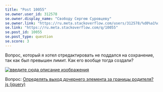 ```yaml
---
title: "Post 10055"
se.owner.user_id: 312578
se.owner.display_name: "Свободу Сергею Суровцеву"
se.owner.link: "https://ru.meta.stackoverflow.com/users/312578/%d0%a1%d0%b2%d0%be%d0%b1%d0%be%d0%b4%d1%83-%d0%a1%d0%b5%d1%80%d0%b3%d0%b5%d1%8e-%d0%a1%d1%83%d1%80%d0%be%d0%b2%d1%86%d0%b5%d0%b2%d1%83"
se.link: "https://ru.meta.stackoverflow.com/q/10055"
se.post_id: 10055
se.post_type: question
se.score: 3
---
```

<p>Вопрос, который я хотел отредактировать не поддался на сохранение, так как был превышен лимит. Как его вообще тогда создали?</p>

<p><a href="https://i.stack.imgur.com/7d5vC.png" rel="nofollow noreferrer"><img src="https://i.stack.imgur.com/7d5vC.png" alt="введите сюда описание изображения"></a></p>

<p>Вопрос: <a href="https://ru.stackoverflow.com/questions/1074091/%d0%9e%d0%bf%d1%80%d0%b5%d0%b4%d0%b5%d0%bb%d1%8f%d1%82%d1%8c-%d0%b2%d1%8b%d1%85%d0%be%d0%b4-%d0%b4%d0%be%d1%87%d0%b5%d1%80%d0%bd%d0%b5%d0%b3%d0%be-%d1%8d%d0%bb%d0%b5%d0%bc%d0%b5%d0%bd%d1%82%d0%b0-%d0%b7%d0%b0-%d0%b3%d1%80%d0%b0%d0%bd%d0%b8%d1%86%d1%8b-%d1%80%d0%be%d0%b4%d0%b8%d1%82%d0%b5%d0%bb%d1%8f-js-jquery">Определять выход дочернего элемента за границы родителя? js (jquery)</a></p>
